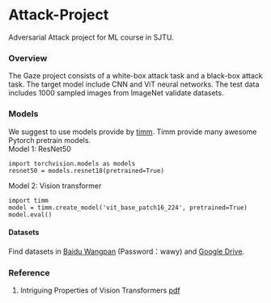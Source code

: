 # Attack-Project
Adversarial Attack project for ML course in SJTU. 

### Overview
The Gaze project consists of a white-box attack task and a black-box attack task. The target model include CNN and ViT neural networks. The test data includes 1000 sampled images from ImageNet validate datasets.   

### Models 
We suggest to use models provide by [timm](https://github.com/rwightman/pytorch-image-models). Timm provide many awesome Pytorch pretrain models.   
Model 1: ResNet50
```
import torchvision.models as models
resnet50 = models.resnet18(pretrained=True)
```
Model 2: Vision transformer
```
import timm
model = timm.create_model('vit_base_patch16_224', pretrained=True)
model.eval()
```

#### Datasets 
Find datasets in [Baidu Wangpan](https://pan.baidu.com/s/1nt5guRByhu-hVo-98fj0SA) (Password：wawy) and  [Google Drive](https://drive.google.com/file/d/1wMpxCPfloy13UlYxhFxM_5fn7Rr2kEPm/view?usp=sharing).

### Reference 
1. Intriguing Properties of Vision Transformers [pdf](https://proceedings.neurips.cc/paper/2021/file/c404a5adbf90e09631678b13b05d9d7a-Paper.pdf)

